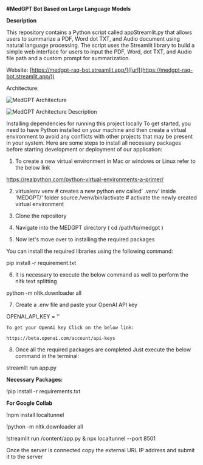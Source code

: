 **#MedGPT Bot Based on Large Language Models**


**Description**

This repository contains a Python script called appStreamlit.py that allows users to summarize a PDF, Word dot TXT, and Audio document using natural language processing. The script uses the Streamlit library to build a simple web interface for users to input the PDF, Word, dot TXT, and Audio file path and a custom prompt for summarization.

Website: [https://medgpt-raq-bot.streamlit.app/]([url](https://medgpt-raq-bot.streamlit.app/))

Architecture:

![MedGPT Architecture](https://github.com/harishahamed26/MedGPT/assets/36252984/d1c55d20-e537-4272-8f2d-ba10b9efd869)


![MedGPT Architecture Description](https://github.com/harishahamed26/MedGPT/assets/36252984/502a08de-e948-42ef-8bcb-18cd5f145357)


Installing dependencies for running this project locally
To get started, you need to have Python installed on your machine and then create a virtual environment
to avoid any conflicts with other projects that may be present in your system. Here are some steps to
install all necessary packages before starting development or deployment of our application:

1. To create a new virtual environment in Mac or windows or Linux refer to the below link 

https://realpython.com/python-virtual-environments-a-primer/


2. virtualenv venv # creates a new python env called' .venv' inside 'MEDGPT/' folder
source./venv/bin/activate   # activate the newly created virtual environment

3. Clone the repository 

4. Navigate into the MEDGPT directory ( cd /path/to/medgpt )

5. Now let's move over to installing the required packages 

You can install the required libraries using the following command:

pip install -r requirement.txt

6. It is necessary to execute the below command as well to perform the nltk text splitting
    
python -m nltk.downloader all 

7. Create a .env file and paste your OpenAI API key 

OPENAI_API_KEY = ''

    To get your OpenAi key Click on the below link:
    
    https://beta.openai.com/account/api-keys

8. Once all the required packages are completed Just execute the below command in the terminal:

streamlit run app.py



**Necessary Packages:**

!pip install -r requirements.txt


**For Google Collab**

!npm install localtunnel

!python -m nltk.downloader all 


!streamlit run /content/app.py & npx localtunnel --port 8501

Once the server is connected copy the external URL IP address and submit it to the server




